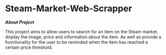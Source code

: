 # Steam-Market-Web-Scrapper

***About Project***

This project aims to allow users to search for an item on the Steam market, display the image, price and information about the item. As well as provide a functionality for the user to be reminded when the item has reached a certain price threshold.
